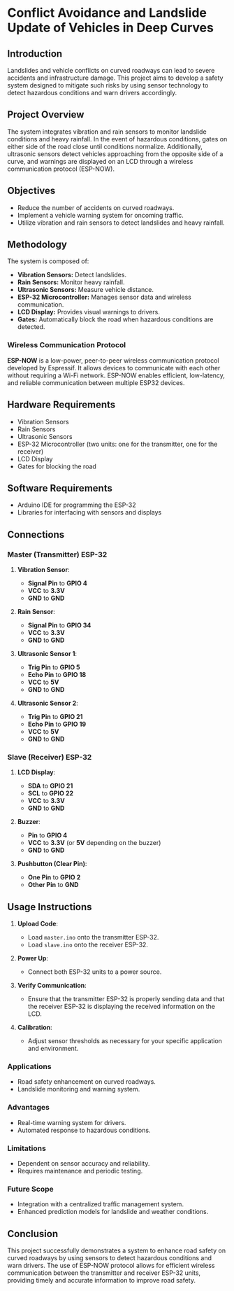 # Conflict Avoidance and Landslide Update of Vehicles in Deep Curves

## Introduction
Landslides and vehicle conflicts on curved roadways can lead to severe accidents and infrastructure damage. This project aims to develop a safety system designed to mitigate such risks by using sensor technology to detect hazardous conditions and warn drivers accordingly.

## Project Overview
The system integrates vibration and rain sensors to monitor landslide conditions and heavy rainfall. In the event of hazardous conditions, gates on either side of the road close until conditions normalize. Additionally, ultrasonic sensors detect vehicles approaching from the opposite side of a curve, and warnings are displayed on an LCD through a wireless communication protocol (ESP-NOW).

## Objectives
- Reduce the number of accidents on curved roadways.
- Implement a vehicle warning system for oncoming traffic.
- Utilize vibration and rain sensors to detect landslides and heavy rainfall.

## Methodology
The system is composed of:
- **Vibration Sensors:** Detect landslides.
- **Rain Sensors:** Monitor heavy rainfall.
- **Ultrasonic Sensors:** Measure vehicle distance.
- **ESP-32 Microcontroller:** Manages sensor data and wireless communication.
- **LCD Display:** Provides visual warnings to drivers.
- **Gates:** Automatically block the road when hazardous conditions are detected.

### Wireless Communication Protocol
**ESP-NOW** is a low-power, peer-to-peer wireless communication protocol developed by Espressif. It allows devices to communicate with each other without requiring a Wi-Fi network. ESP-NOW enables efficient, low-latency, and reliable communication between multiple ESP32 devices.

## Hardware Requirements
- Vibration Sensors
- Rain Sensors
- Ultrasonic Sensors
- ESP-32 Microcontroller (two units: one for the transmitter, one for the receiver)
- LCD Display
- Gates for blocking the road

## Software Requirements
- Arduino IDE for programming the ESP-32
- Libraries for interfacing with sensors and displays

## Connections

### Master (Transmitter) ESP-32
1. **Vibration Sensor**: 
   - **Signal Pin** to **GPIO 4**
   - **VCC** to **3.3V**
   - **GND** to **GND**

2. **Rain Sensor**:
   - **Signal Pin** to **GPIO 34**
   - **VCC** to **3.3V**
   - **GND** to **GND**

3. **Ultrasonic Sensor 1**:
   - **Trig Pin** to **GPIO 5**
   - **Echo Pin** to **GPIO 18**
   - **VCC** to **5V**
   - **GND** to **GND**

4. **Ultrasonic Sensor 2**:
   - **Trig Pin** to **GPIO 21**
   - **Echo Pin** to **GPIO 19**
   - **VCC** to **5V**
   - **GND** to **GND**

### Slave (Receiver) ESP-32
1. **LCD Display**:
   - **SDA** to **GPIO 21**
   - **SCL** to **GPIO 22**
   - **VCC** to **3.3V**
   - **GND** to **GND**

2. **Buzzer**:
   - **Pin** to **GPIO 4**
   - **VCC** to **3.3V** (or **5V** depending on the buzzer)
   - **GND** to **GND**

3. **Pushbutton (Clear Pin)**:
   - **One Pin** to **GPIO 2**
   - **Other Pin** to **GND**

## Usage Instructions

1. **Upload Code**:
   - Load `master.ino` onto the transmitter ESP-32.
   - Load `slave.ino` onto the receiver ESP-32.

2. **Power Up**:
   - Connect both ESP-32 units to a power source.

3. **Verify Communication**:
   - Ensure that the transmitter ESP-32 is properly sending data and that the receiver ESP-32 is displaying the received information on the LCD.

4. **Calibration**:
   - Adjust sensor thresholds as necessary for your specific application and environment.

### Applications
- Road safety enhancement on curved roadways.
- Landslide monitoring and warning system.

### Advantages
- Real-time warning system for drivers.
- Automated response to hazardous conditions.

### Limitations
- Dependent on sensor accuracy and reliability.
- Requires maintenance and periodic testing.

### Future Scope
- Integration with a centralized traffic management system.
- Enhanced prediction models for landslide and weather conditions.

## Conclusion
This project successfully demonstrates a system to enhance road safety on curved roadways by using sensors to detect hazardous conditions and warn drivers. The use of ESP-NOW protocol allows for efficient wireless communication between the transmitter and receiver ESP-32 units, providing timely and accurate information to improve road safety.
